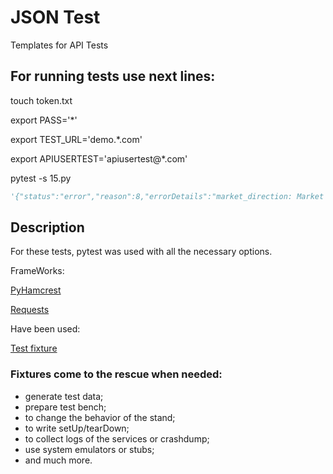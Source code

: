 # JSON Test
Templates for API Tests

## For running tests use next lines:

touch token.txt

export PASS='*'

export TEST_URL='demo.*.com'

export APIUSERTEST='apiusertest@*.com'

pytest -s 15.py

```python
'{"status":"error","reason":8,"errorDetails":"market_direction: Market Direction is required / currency: Currency is required / amount: Amount is required / counter_currency: Counter Currency is required / value_date: Value Date is required"}'
```

## Description

For these tests, pytest was used with all the necessary options.

FrameWorks:  

[PyHamcrest](https://github.com/hamcrest/PyHamcrest) 

[Requests](http://docs.python-requests.org/en/master/user/quickstart/#json-response-content)

Have been used:

 [Test fixture](http://en.wikipedia.org/wiki/Test_fixture#Software)
 
 ### Fixtures come to the rescue when needed:
 
 * generate test data;
 * prepare test bench;
 * to change the behavior of the stand;
 * to write setUp/tearDown;
 * to collect logs of the services or crashdump;
 * use system emulators or stubs;
 * and much more.
  
